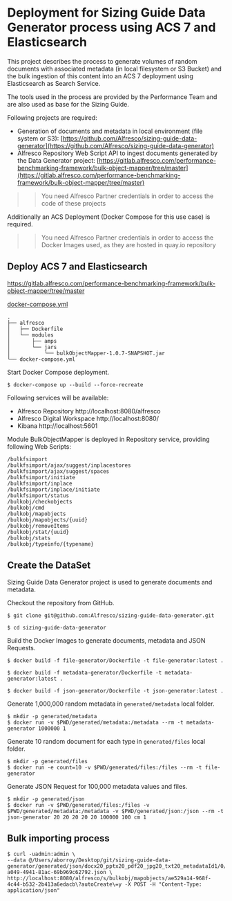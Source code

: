 # Deployment for Sizing Guide Data Generator process using ACS 7 and Elasticsearch

This project describes the process to generate volumes of random documents with associated metadata (in local filesystem or S3 Bucket) and the bulk ingestion of this content into an ACS 7 deployment using Elasticsearch as Search Service.

The tools used in the process are provided by the Performance Team and are also used as base for the Sizing Guide.

Following projects are required:

* Generation of documents and metadata in local environment (file system or S3): [https://github.com/Alfresco/sizing-guide-data-generator](https://github.com/Alfresco/sizing-guide-data-generator)
* Alfresco Repository Web Script API to ingest documents generated by the Data Generator project: [https://gitlab.alfresco.com/performance-benchmarking-framework/bulk-object-mapper/tree/master](https://gitlab.alfresco.com/performance-benchmarking-framework/bulk-object-mapper/tree/master)

>> You need Alfresco Partner credentials in order to access the code of these projects

Additionally an ACS Deployment (Docker Compose for this use case) is required.

>> You need Alfresco Partner credentials in order to access the Docker Images used, as they are hosted in quay.io repository



## Deploy ACS 7 and Elasticsearch

https://gitlab.alfresco.com/performance-benchmarking-framework/bulk-object-mapper/tree/master

[docker-compose.yml](docker-compose.yml)

```
.
├── alfresco
│   ├── Dockerfile
│   └── modules
│       ├── amps
│       └── jars
│           └── bulkObjectMapper-1.0.7-SNAPSHOT.jar
└── docker-compose.yml
```

Start Docker Compose deployment.

```
$ docker-compose up --build --force-recreate
```

Following services will be available:

* Alfresco Repository http://localhost:8080/alfresco
* Alfresco Digital Workspace http://localhost:8080/
* Kibana http://localhost:5601


Module BulkObjectMapper is deployed in Repository service, providing following Web Scripts:

```
/bulkfsimport
/bulkfsimport/ajax/suggest/inplacestores
/bulkfsimport/ajax/suggest/spaces
/bulkfsimport/initiate
/bulkfsimport/inplace
/bulkfsimport/inplace/initiate
/bulkfsimport/status
/bulkobj/checkobjects
/bulkobj/cmd
/bulkobj/mapobjects
/bulkobj/mapobjects/{uuid}
/bulkobj/removeItems
/bulkobj/stat/{uuid}
/bulkobj/stats
/bulkobj/typeinfo/{typename}
```


## Create the DataSet

Sizing Guide Data Generator project is used to generate documents and metadata.

Checkout the repository from GitHub.

```
$ git clone git@github.com:Alfresco/sizing-guide-data-generator.git

$ cd sizing-guide-data-generator
```

Build the Docker Images to generate documents, metadata and JSON Requests.

```
$ docker build -f file-generator/Dockerfile -t file-generator:latest .

$ docker build -f metadata-generator/Dockerfile -t metadata-generator:latest .

$ docker build -f json-generator/Dockerfile -t json-generator:latest .
```

Generate 1,000,000 random metadata in `generated/metadata` local folder.

```
$ mkdir -p generated/metadata
$ docker run -v $PWD/generated/metadata:/metadata --rm -t metadata-generator 1000000 1
```

Generate 10 random document for each type in `generated/files` local folder.

```
$ mkdir -p generated/files
$ docker run -e count=10 -v $PWD/generated/files:/files --rm -t file-generator
```

Generate JSON Request for 100,000 metadata values and files.

```
$ mkdir -p generated/json
$ docker run -v $PWD/generated/files:/files -v $PWD/generated/metadata:/metadata -v $PWD/generated/json:/json --rm -t json-generator 20 20 20 20 20 100000 100 cm 1
```


## Bulk importing process

```
$ curl -uadmin:admin \
--data @/Users/aborroy/Desktop/git/sizing-guide-data-generator/generated/json/docx20_pptx20_pdf20_jpg20_txt20_metadataId1/0/20e471ef-a049-4941-81ac-69b969c62792.json \
http://localhost:8080/alfresco/s/bulkobj/mapobjects/ae529a14-968f-4c44-b532-2b413a6edacb\?autoCreate\=y -X POST -H "Content-Type: application/json"
```
